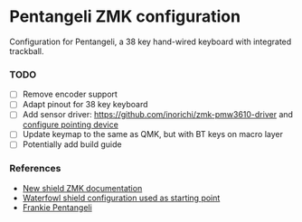 # Pentangeli ZMK configuration

Configuration for Pentangeli, a 38 key hand-wired keyboard with integrated trackball.


### TODO

- [ ] Remove encoder support
- [ ] Adapt pinout for 38 key keyboard
- [ ] Add sensor driver: https://github.com/inorichi/zmk-pmw3610-driver and [configure pointing device](https://zmk.dev/docs/development/hardware-integration/pointing)
- [ ] Update keymap to the same as QMK, but with BT keys on macro layer
- [ ] Potentially add build guide

### References
- [New shield ZMK documentation](https://zmk.dev/docs/development/hardware-integration/new-shield)
- [Waterfowl shield configuration used as starting point](https://github.com/zmkfirmware/zmk/tree/main/app/boards/shields/waterfowl)
- [Frankie Pentangeli](https://m.imdb.com/title/tt0071562/characters/nm0311155/)
